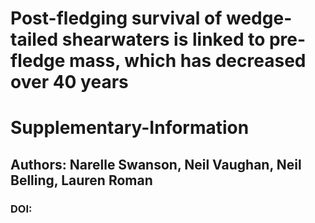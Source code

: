 # Post-fledging survival of wedge-tailed shearwaters is linked to pre-fledge mass, which has decreased over 40 years
# Supplementary-Information
## Authors: Narelle Swanson, Neil Vaughan, Neil Belling, Lauren Roman
### DOI: 
